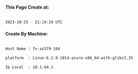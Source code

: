 
   
#### This Page Create at:

```bash

2023-10-25 - 21:14:24 UTC

```

#### Create By Machine:

```bash

Host Name : fv-az579-104

platform  : Linux-6.2.0-1014-azure-x86_64-with-glibc2.35

Ip Local  : 10.1.64.1

```

